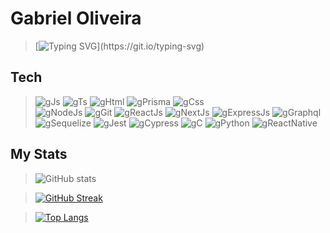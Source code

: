 
# Gabriel Oliveira

> [![Typing SVG](https://readme-typing-svg.demolab.com?font=Rowdies&weight=900&pause=400&color=054C5A&width=450&lines=Hi%2C+Welcome!;I%C2%B4m+Gabriel+Oliveira%2C+FullStack+developer.)](https://git.io/typing-svg)



## Tech

> ![gJs](https://img.shields.io/badge/javascript-000.svg?style=for-the-badge&logo=javascript&logoColor=white&labelColor=054C5A)
 ![gTs](https://img.shields.io/badge/typescript-000.svg?style=for-the-badge&logo=typescript&logoColor=white&labelColor=054C5A)
 ![gHtml](https://img.shields.io/badge/html-000.svg?style=for-the-badge&logo=html5&logoColor=white&labelColor=054C5A)
  ![gPrisma](https://img.shields.io/badge/Prisma-000.svg?style=for-the-badge&logo=prisma&logoColor=white&labelColor=054C5A)
![gCss](https://img.shields.io/badge/css-000.svg?style=for-the-badge&logo=css3&logoColor=white&labelColor=054C5A) <br>
 ![gNodeJs](https://img.shields.io/badge/node.js-000.svg?style=for-the-badge&logo=node.js&logoColor=white&labelColor=054C5A)
![gGit](https://img.shields.io/badge/git-000.svg?style=for-the-badge&logo=git&logoColor=white&labelColor=054C5A)
![gReactJs](https://img.shields.io/badge/React-000.svg?style=for-the-badge&logo=react&logoColor=white&labelColor=054C5A)
![gNextJs](https://img.shields.io/badge/Next.js-000.svg?style=for-the-badge&logo=next.js&logoColor=white&labelColor=054C5A)
> ![gExpressJs](https://img.shields.io/badge/Express.js-000.svg?style=for-the-badge&logo=express&logoColor=white&labelColor=054C5A)
> ![gGraphql](https://img.shields.io/badge/Graphql-000.svg?style=for-the-badge&logo=graphql&logoColor=white&labelColor=054C5A)
> ![gSequelize](https://img.shields.io/badge/Sequelize-000.svg?style=for-the-badge&logo=sequelize&logoColor=white&labelColor=054C5A)
> ![gJest](https://img.shields.io/badge/Jest-000.svg?style=for-the-badge&logo=jest&logoColor=white&labelColor=054C5A)
> ![gCypress](https://img.shields.io/badge/cypress-000.svg?style=for-the-badge&logo=cypress&logoColor=white&labelColor=054C5A)
> ![gC](https://img.shields.io/badge/C-000.svg?style=for-the-badge&logo=c&logoColor=white&labelColor=054C5A)
>  ![gPython](https://img.shields.io/badge/Python-000.svg?style=for-the-badge&logo=python&logoColor=white&labelColor=054C5A)
>  ![gReactNative](https://img.shields.io/badge/React_Native-000.svg?style=for-the-badge&logo=react&logoColor=white&labelColor=054C5A)
## My Stats

 <div>
   
 
 
 > ![ GitHub stats]( https://github-readme-stats-git-masterrstaa-rickstaa.vercel.app/api?username=Greedwy-Blu&&bg_color=054C5A&icon_color=012626&text_color=012626&title_color=1E2735&count_private=true&include_all_commits=true)
 
 
 


 
> [![GitHub Streak](https://streak-stats.demolab.com?user=Greedwy-Blu&theme=solarized-dark&locale=pt_BR&date_format=j%20M%5B%20Y%5D&mode=weekly)](https://git.io/streak-stats)
 
 
>  [![Top Langs](https://github-readme-stats-git-masterrstaa-rickstaa.vercel.app/api/top-langs/?username=Greedwy-Blu&exclude_repo=Higia-Disposicao-Para-Saude&layout=compact&langs_count=5&show_icons=true&count_private=true&bg_color=054C5A&icon_color=1E2735&text_color=012626&title_color=1E2735 )](https://github.com/Greedwy-Blu/github-readme-stats)
 
 
</div>



